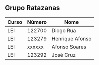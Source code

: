 ## Grupo Ratazanas

| Curso         | Número  | Nome            | 
|---------------|---------|-----------------|
| LEI           | 122700  | Diogo Rua       | 
| LEI           | 123279  | Henrique Afonso | 
| LEI           | xxxxxx  | Afonso Soares   | 
| LEI           | 123292  | José Cruz       |
